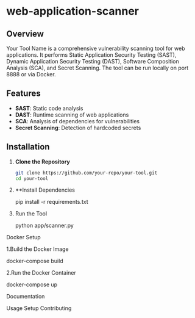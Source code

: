 # web-application-scanner


## Overview

Your Tool Name is a comprehensive vulnerability scanning tool for web applications. It performs Static Application Security Testing (SAST), Dynamic Application Security Testing (DAST), Software Composition Analysis (SCA), and Secret Scanning. The tool can be run locally on port 8888 or via Docker.

## Features

- **SAST**: Static code analysis
- **DAST**: Runtime scanning of web applications
- **SCA**: Analysis of dependencies for vulnerabilities
- **Secret Scanning**: Detection of hardcoded secrets

## Installation

1. **Clone the Repository**

   ```bash
   git clone https://github.com/your-repo/your-tool.git
   cd your-tool

2. **Install Dependencies

   pip install -r requirements.txt
   
3. Run the Tool

   python app/scanner.py

Docker Setup

1.Build the Docker Image

docker-compose build

2.Run the Docker Container

docker-compose up

Documentation

Usage
Setup
Contributing

